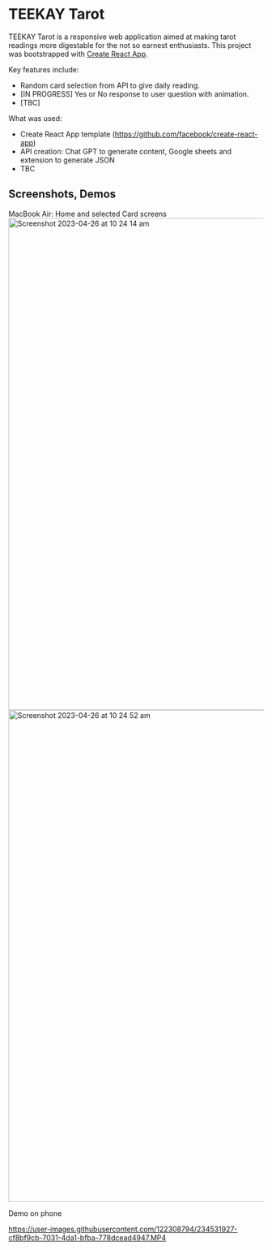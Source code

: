 # TEEKAY Tarot
TEEKAY Tarot is a responsive web application aimed at making tarot readings more digestable for the not so earnest enthusiasts.
This project was bootstrapped with [Create React App](https://github.com/facebook/create-react-app).

Key features include:
- Random card selection from API to give daily reading.
- [IN PROGRESS] Yes or No response to user question with animation.
- [TBC] 

What was used:
- Create React App template (https://github.com/facebook/create-react-app)
- API creation: Chat GPT to generate content, Google sheets and extension to generate JSON
- TBC 


## Screenshots, Demos

MacBook Air: Home and selected Card screens
<img width="969" alt="Screenshot 2023-04-26 at 10 24 14 am" src="https://user-images.githubusercontent.com/122308794/234532585-e5181368-dbe9-4a28-a92f-10b503e1529e.png">
<img width="969" alt="Screenshot 2023-04-26 at 10 24 52 am" src="https://user-images.githubusercontent.com/122308794/234532806-7c538f4f-3dde-436e-98ce-3c3fb1e845d8.png">


Demo on phone

https://user-images.githubusercontent.com/122308794/234531927-cf8bf9cb-7031-4da1-bfba-778dcead4947.MP4


